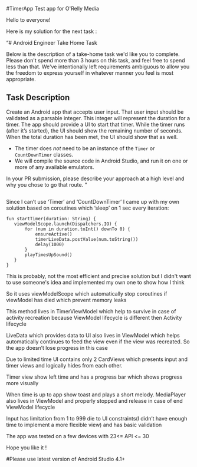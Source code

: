 #TimerApp
Test app for O'Relly Media


Hello to everyone!

Here is my solution for the next task :

“# Android Engineer Take Home Task

Below is the description of a take-home task we'd like you to complete. Please don't spend more than 3 hours on this task, and feel free to spend less than that. We've intentionally left requirements ambiguous to allow you the freedom to express yourself in whatever manner you feel is most appropriate.  

## Task Description

Create an Android app that accepts user input.  That user input should be validated as a parsable integer.  This integer will represent the duration for a timer.  The app should provide a UI to start that timer.  While the timer runs (after it’s started), the UI should show the remaining number of seconds.  When the total duration has been met, the UI should show that as well.

* The timer does _not_ need to be an instance of the `Timer` or `CountDownTimer` classes.
* We will compile the source code in Android Studio, and run it on one or more of any available emulators.

In your PR submission, please describe your approach at a high level and why you chose to go that route.
”
##


Since I can’t use ‘Timer’ and ‘CountDownTimer’ I came up with my own solution based on coroutines which ‘sleep’ on 1 sec every iteration:

    fun startTimer(duration: String) {
       viewModelScope.launch(Dispatchers.IO) {
           for (num in duration.toInt() downTo 0) {
               ensureActive()
               timerLiveData.postValue(num.toString())
               delay(1000)
           }
           playTimesUpSound()
       }
    }

This is probably, not the most efficient and precise solution but I didn't want to use someone's idea and implemented my own one to show how I think

So it uses viewModelScope which automatically stop coroutines if viewModel has died which prevent memory leaks


This method lives in TimerViewModel which help to survive in case of activity recreation because ViewModel  lifecycle  is different then Activity lifecycle

LiveData which provides data to UI also lives in ViewModel which helps automatically continues to feed the view even if the view was recreated. So the app doesn’t lose progress in this case


Due to limited time UI contains only 2 CardViews which presents input and timer views and logically hides from each other.

Timer view show left time and has a progress bar which shows progress more visually

When time is up to app show toast and plays a short melody. MediaPlayer also lives in ViewModel and properly stopped and release in case of end ViewModel lifecycle

Input has limitation  from 1 to 999 die to UI constraints(I didn’t have enough time to implement a more flexible view) and has basic validation

The app was tested on a few devices with   23<=  API <= 30

Hope you like it !

#Please use latest version of Android Studio 4.1+

